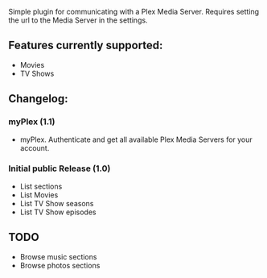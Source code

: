 Simple plugin for communicating with a Plex Media Server. Requires setting the url to the Media Server in the settings.

## Features currently supported:
- Movies
- TV Shows

## Changelog:
### myPlex (1.1)
- myPlex. Authenticate and get all available Plex Media Servers for your account.

### Initial public Release (1.0)
- List sections
- List Movies
- List TV Show seasons
- List TV Show episodes

## TODO
- Browse music sections
- Browse photos sections
